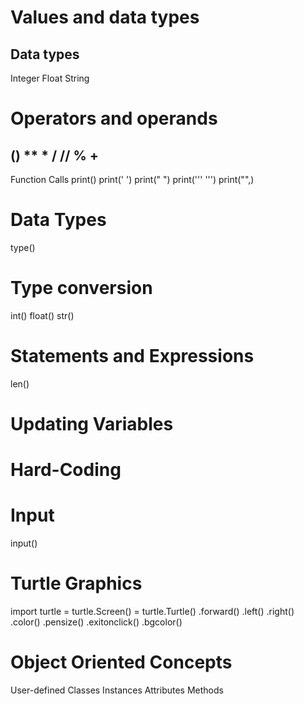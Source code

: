 # Values and data types

## Data types
Integer
Float
String

# Operators and operands
()
**
*
/ // %
+
-

Function Calls
print()
print(' ')
print(" ")
print(''' ''')
print("",)

# Data Types
type()

# Type conversion
int()
float()
str()
# Statements and Expressions
len()
# Updating Variables
# Hard-Coding
# Input
input()
# Turtle Graphics
import turtle
= turtle.Screen()
= turtle.Turtle()
.forward()
.left()
.right()
.color()
.pensize()
.exitonclick()
.bgcolor()
# Object Oriented Concepts
User-defined Classes
Instances
Attributes
Methods
